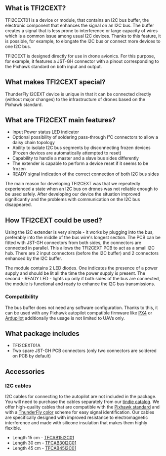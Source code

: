 ## What is TFI2CEXT? 

TFI2CEXT01 is a device or module, that contains an I2C bus buffer, the electronic component that enhances the signal on an I2C bus. The buffer creates a signal that is less prone to interference or large capacity of wires which is a common issue among usual I2C devices. Thanks to this feature, it is possible, for example, to elongate the I2C bus or connect more devices to one I2C bus. 

TFI2CEXT is designed directly for use in drone avionics. For this purpose, for example, it features a JST-GH connector with a pinout corresponding to the Pixhawk standard on both input and output.

## What makes TFI2CEXT special? 

ThunderFly I2CEXT device is unique in that it can be connected directly (without major changes) to the infrastructure of drones based on the Pixhawk standard.

## What are TFI2CEXT main features?
  
  * Input Power status LED indicator
  * Optional possibility of soldering pass-through I²C connectors to allow a daisy chain topology
  * Ability to isolate I2C bus segments by disconnecting frozen devices (Frozen devices are automatically attempted to reset)
  * Capability to handle a master and a slave bus sides differently
  * The extender is capable to perform a device reset if it seems to be frozen
  * READY signal indication of the correct connection of both I2C bus sides

The main reason for developing TFI2CEXT was that we repeatedly experienced a state when an I2C bus on drones was not reliable enough to be used safely. After developing our device the situation improved significantly and the problems with communication on the I2C bus disappeared.

## How TFI2CEXT could be used?

Using the I2C extender is very simple - it works by plugging into the bus, preferably into the middle of the bus wire's longest section. The PCB can be fitted with JST-GH connectors from both sides, the connectors are connected in parallel. This allows the TFI2CEXT PCB to act as a small I2C hub. There are 2 input connectors (before the I2C buffer) and 2 connectors enhanced by the I2C buffer.

The module contains 2 LED diodes. One indicates the presence of a power supply and should be lit all the time the power supply is present. The second - READY LED - lights up only if both sides of the bus are connected, the module is functional and ready to enhance the I2C bus transmissions.

### Compatibility

The bus buffer does not need any software configuration. Thanks to this, it can be used with any Pixhawk autopilot compatible firmware like [PX4](https://px4.io/) or [Ardupilot](https://ardupilot.org/) additionally the usage is not limited to UAVs only.

## What package includes

- TFI2CEXT01A
- Two spare JST-GH PCB connectors (only two connectors are soldered on PCB by default)

## Accessories

### I2C cables
I2C cables for connecting to the autopilot are not included in the package. You will need to purchase the cables separately from our [tindie catalog](https://www.tindie.com/stores/thunderfly/). We offer high-quality cables that are compatible with the [Pixhawk standard](https://raw.githubusercontent.com/pixhawk/Pixhawk-Standards/master/DS-009%20Pixhawk%20Connector%20Standard.pdf) and with a [ThunderFly color](https://docs.px4.io/main/en/assembly/cable_wiring.html#i2c-cables) scheme for easy signal identification. Our cables are specifically designed with improved resistance to electromagnetic interference and made with silicone insulation that makes them highly flexible.

  * Length 15 cm - [TFCAB15I2C01](https://www.tindie.com/products/thunderfly/tfcabxxi2c01-i2c-cable-for-pixhawk-drones/)
  * Length 30 cm - [TFCAB30I2C01](https://www.tindie.com/products/thunderfly/tfcabxxi2c01-i2c-cable-for-pixhawk-drones/)
  * Length 45 cm - [TFCAB45I2C01](https://www.tindie.com/products/thunderfly/tfcabxxi2c01-i2c-cable-for-pixhawk-drones/)
